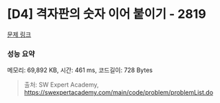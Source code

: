 # [D4] 격자판의 숫자 이어 붙이기 - 2819 

[문제 링크](https://swexpertacademy.com/main/code/problem/problemDetail.do?contestProbId=AV7I5fgqEogDFAXB) 

### 성능 요약

메모리: 69,892 KB, 시간: 461 ms, 코드길이: 728 Bytes



> 출처: SW Expert Academy, https://swexpertacademy.com/main/code/problem/problemList.do